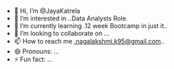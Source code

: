 - 👋 Hi, I’m @JayaKatrela
- 👀 I’m interested in ..Data Analysts Role.
- 🌱 I’m currently learning .12 week Bootcamp in just it..
- 💞️ I’m looking to collaborate on ...
- 📫 How to reach me .nagalakshmi.k95@gmail.com..
- 😄 Pronouns: ...
- ⚡ Fun fact: ...

<!---
JayaKatrela/JayaKatrela is a ✨ special ✨ repository because its `README.md` (this file) appears on your GitHub profile.
You can click the Preview link to take a look at your changes.
--->

